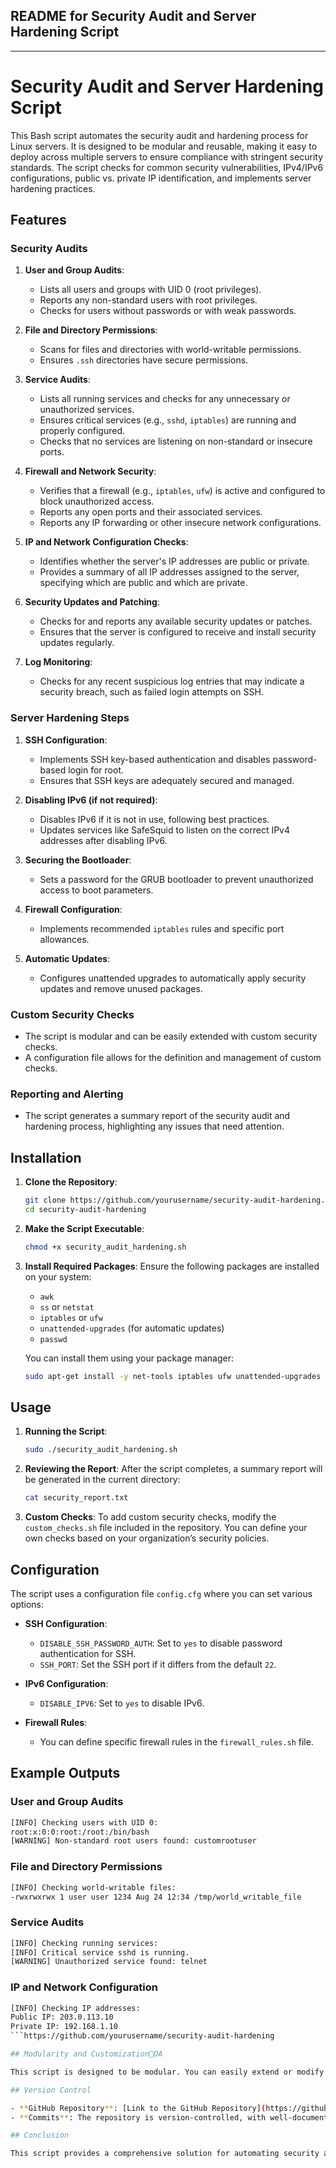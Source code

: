 ## README for Security Audit and Server Hardening Script

---

# Security Audit and Server Hardening Script

This Bash script automates the security audit and hardening process for Linux servers. It is designed to be modular and reusable, making it easy to deploy across multiple servers to ensure compliance with stringent security standards. The script checks for common security vulnerabilities, IPv4/IPv6 configurations, public vs. private IP identification, and implements server hardening practices.

## Features

### Security Audits

1. **User and Group Audits**:
   - Lists all users and groups with UID 0 (root privileges).
   - Reports any non-standard users with root privileges.
   - Checks for users without passwords or with weak passwords.

2. **File and Directory Permissions**:
   - Scans for files and directories with world-writable permissions.
   - Ensures `.ssh` directories have secure permissions.

3. **Service Audits**:
   - Lists all running services and checks for any unnecessary or unauthorized services.
   - Ensures critical services (e.g., `sshd`, `iptables`) are running and properly configured.
   - Checks that no services are listening on non-standard or insecure ports.

4. **Firewall and Network Security**:
   - Verifies that a firewall (e.g., `iptables`, `ufw`) is active and configured to block unauthorized access.
   - Reports any open ports and their associated services.
   - Reports any IP forwarding or other insecure network configurations.

5. **IP and Network Configuration Checks**:
   - Identifies whether the server's IP addresses are public or private.
   - Provides a summary of all IP addresses assigned to the server, specifying which are public and which are private.

6. **Security Updates and Patching**:
   - Checks for and reports any available security updates or patches.
   - Ensures that the server is configured to receive and install security updates regularly.

7. **Log Monitoring**:
   - Checks for any recent suspicious log entries that may indicate a security breach, such as failed login attempts on SSH.

### Server Hardening Steps

1. **SSH Configuration**:
   - Implements SSH key-based authentication and disables password-based login for root.
   - Ensures that SSH keys are adequately secured and managed.

2. **Disabling IPv6 (if not required)**:
   - Disables IPv6 if it is not in use, following best practices.
   - Updates services like SafeSquid to listen on the correct IPv4 addresses after disabling IPv6.

3. **Securing the Bootloader**:
   - Sets a password for the GRUB bootloader to prevent unauthorized access to boot parameters.

4. **Firewall Configuration**:
   - Implements recommended `iptables` rules and specific port allowances.

5. **Automatic Updates**:
   - Configures unattended upgrades to automatically apply security updates and remove unused packages.

### Custom Security Checks

- The script is modular and can be easily extended with custom security checks.
- A configuration file allows for the definition and management of custom checks.

### Reporting and Alerting

- The script generates a summary report of the security audit and hardening process, highlighting any issues that need attention.

## Installation

1. **Clone the Repository**:
   ```bash
   git clone https://github.com/yourusername/security-audit-hardening.git
   cd security-audit-hardening
   ```

2. **Make the Script Executable**:
   ```bash
   chmod +x security_audit_hardening.sh
   ```

3. **Install Required Packages**:
   Ensure the following packages are installed on your system:
   - `awk`
   - `ss` or `netstat`
   - `iptables` or `ufw`
   - `unattended-upgrades` (for automatic updates)
   - `passwd`

   You can install them using your package manager:
   ```bash
   sudo apt-get install -y net-tools iptables ufw unattended-upgrades
   ```

## Usage

1. **Running the Script**:
   ```bash
   sudo ./security_audit_hardening.sh
   ```

2. **Reviewing the Report**:
   After the script completes, a summary report will be generated in the current directory:
   ```bash
   cat security_report.txt
   ```

3. **Custom Checks**:
   To add custom security checks, modify the `custom_checks.sh` file included in the repository. You can define your own checks based on your organization’s security policies.

## Configuration

The script uses a configuration file `config.cfg` where you can set various options:

- **SSH Configuration**:
  - `DISABLE_SSH_PASSWORD_AUTH`: Set to `yes` to disable password authentication for SSH.
  - `SSH_PORT`: Set the SSH port if it differs from the default `22`.

- **IPv6 Configuration**:
  - `DISABLE_IPV6`: Set to `yes` to disable IPv6.

- **Firewall Rules**:
  - You can define specific firewall rules in the `firewall_rules.sh` file.

## Example Outputs

### User and Group Audits

```bash
[INFO] Checking users with UID 0:
root:x:0:0:root:/root:/bin/bash
[WARNING] Non-standard root users found: customrootuser
```

### File and Directory Permissions

```bash
[INFO] Checking world-writable files:
-rwxrwxrwx 1 user user 1234 Aug 24 12:34 /tmp/world_writable_file
```

### Service Audits

```bash
[INFO] Checking running services:
[INFO] Critical service sshd is running.
[WARNING] Unauthorized service found: telnet
```

### IP and Network Configuration

```bash
[INFO] Checking IP addresses:
Public IP: 203.0.113.10
Private IP: 192.168.1.10
```https://github.com/yourusername/security-audit-hardening

## Modularity and CustomizationOA

This script is designed to be modular. You can easily extend or modify the script by adding new functions or updating existing ones. The script is well-commented to help you understand each part and make the necessary adjustments.

## Version Control

- **GitHub Repository**: [Link to the GitHub Repository](https://github.com/Rohit97241/Safesquid_assign.git)
- **Commits**: The repository is version-controlled, with well-documented commits that explain the changes made at each step.

## Conclusion

This script provides a comprehensive solution for automating security audits and server hardening on Linux servers. It is designed to be easy to use, customizable, and extendable to meet the specific needs of different server environment.
